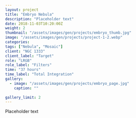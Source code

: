 ```yaml
---
layout: project
title: "Embryo Nebula"
description: "Placeholder text"
date: 2018-11-03T10:20:00Z
weight: 2
thumbnail: "/assets/images/gen/projects/embryo_thumb.jpg"
image: "/assets/images/gen/projects/project-1-2.webp"
categories: 
tags: ["Nebula", "Mosaic"]
client: "NGC 1333"
client_label: "Target"
role: "LRGB"
role_label: "Filters"
time: "37 hours"
time_label: "Total Integration"
gallery:
  - image: "/assets/images/gen/projects/embryo_page.jpg"
    caption: ""
  
gallery_limit: 2
---
```


Placeholder text